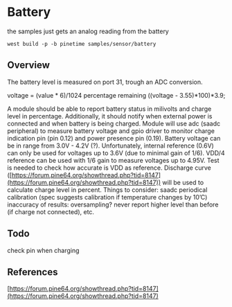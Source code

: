 # Battery

the samples just gets an analog reading from the battery

```
west build -p -b pinetime samples/sensor/battery
```

## Overview

The battery level is measured on port 31, trough an ADC conversion.

voltage = (value \* 6)/1024
percentage remaining  ((voltage - 3.55)\*100)\*3.9;

A module should be able to report battery status in milivolts and charge level in percentage. Additionally, it should notify when external power is connected and when battery is being charged.
Module will use adc (saadc peripheral) to measure battery voltage and gpio driver to monitor charge indication pin (pin 0.12) and power presence pin (0.19).
Battery voltage can be in range from 3.0V - 4.2V (?). Unfortunately, internal reference (0.6V) can only be used for voltages up to 3.6V (due to minimal gain of 1/6). VDD/4 reference can be used with 1/6 gain to measure voltages up to 4.95V. Test is needed to check how accurate is VDD as reference.
Discharge curve ([https://forum.pine64.org/showthread.php?tid=8147](https://forum.pine64.org/showthread.php?tid=8147)) will be used to calculate charge level in percent.
Things to consider:
saadc periodical calibration (spec suggests calibration if temperature changes by 10’C)
inaccuracy of results: oversampling? never report higher level than before (if charge not connected), etc.

## Todo

check pin when charging

## References

[https://forum.pine64.org/showthread.php?tid=8147](https://forum.pine64.org/showthread.php?tid=8147)
